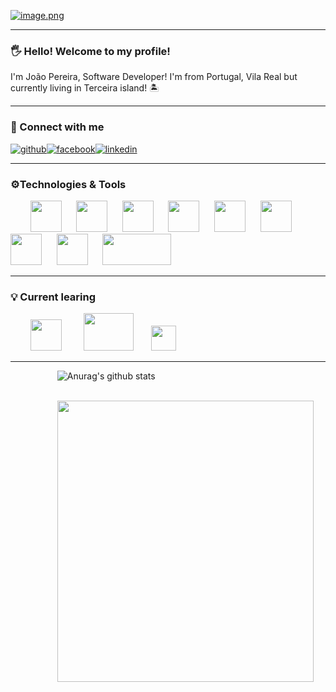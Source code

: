 

[![image.png](https://i.postimg.cc/8chhzXW9/image.png)](https://postimg.cc/64p7H0Mf)

---

### :raised_hand_with_fingers_splayed: Hello! Welcome to my profile!  
I'm João Pereira, Software Developer! I'm from Portugal, Vila Real but currently living in Terceira island! 	:desert_island:



---

### :electric_plug: Connect with me   

[![github](https://cloud.githubusercontent.com/assets/17016297/18839843/0e06a67a-83d2-11e6-993a-b35a182500e0.png)][1][![facebook](https://cloud.githubusercontent.com/assets/17016297/18839836/0a06deb4-83d2-11e6-8078-1d0974af0f63.png)][2][![linkedin](https://cloud.githubusercontent.com/assets/17016297/18839848/0fc7e74e-83d2-11e6-8c6a-277fc9d6e067.png)][3]

[1]: http://www.github.com/ratzPereira
[3]: https://www.linkedin.com/in/joaoclpereira
[2]: https://www.facebook.com/profile.php?id=100000640501407


---


### :gear:Technologies & Tools


&nbsp; &nbsp; &nbsp; &nbsp; <img src="https://i.postimg.cc/t4VVqMj5/image.png" alt="" width="50" height="50">&nbsp; &nbsp; &nbsp; <img src="https://i.postimg.cc/5Nmfw5mV/image.png" alt="" width="50" height="50">&nbsp; &nbsp; &nbsp; <img src="https://i.postimg.cc/RZFxKkF7/image.png" alt="" width="50" height="50">&nbsp; &nbsp; &nbsp; <img src="https://i.postimg.cc/fLYGMZ2N/image.png" alt="" width="50" height="50">&nbsp; &nbsp; &nbsp; <img src="https://i.postimg.cc/x8RBb5Vp/image.png" alt="" width="50" height="50">&nbsp; &nbsp; &nbsp; <img src="https://i.postimg.cc/d3PygM3p/kisspng-node-js-javascript-express-js-portable-network-gra-mixin-software-5b7c7247ce6172-85232595153.png" alt="" width="50" height="50">&nbsp; &nbsp; &nbsp; <img src="https://i.postimg.cc/mrs30sHM/kisspng-java-development-kit-software-development-kit-comp-programming-language-icon-5b4b9cb2221a59.png" alt="" width="50" height="50">&nbsp; &nbsp; &nbsp; <img src="https://i.postimg.cc/P5zvv8Cp/86p3f7qf9e5amknivtmo7qtahb-4c673dadd750fc1c51df14b1ba68b43a.png" alt="" width="50" height="50">&nbsp; &nbsp; &nbsp; <img src="https://i.postimg.cc/kg4B1MwD/pngfind-com-spring-png-535670.png" alt="" width="110" height="50">



---

### :bulb: Current learing

&nbsp; &nbsp; &nbsp; &nbsp; <img src="https://i.postimg.cc/dQBf65g4/image.png" alt="" width="50" height="50"> &nbsp; &nbsp; &nbsp; &nbsp; <img src="https://i.postimg.cc/66bsV97M/mongodb-logo-database-nosql-sql-logo-a9212af03e30e3a90d55b270db441373.png" alt="" width="80" height="60">&nbsp; &nbsp; &nbsp; &nbsp;<img src="https://i.postimg.cc/3ws0h2wk/kisspng-angularjs-logo-javascript-security-token-5b38e22baf3de3-0360434915304545717178.png" alt="" width="40" height="40">


---

&nbsp; &nbsp; &nbsp; &nbsp;&nbsp; &nbsp; &nbsp; &nbsp; &nbsp; &nbsp;&nbsp;![Anurag's github stats](https://github-readme-stats.vercel.app/api?username=ratzPereira&theme=dark&show_icons=true)   
 &nbsp; &nbsp; &nbsp; &nbsp; &nbsp; &nbsp; &nbsp; &nbsp; &nbsp; &nbsp; &nbsp;&nbsp; &nbsp; &nbsp; &nbsp; &nbsp; &nbsp;&nbsp; &nbsp; &nbsp; &nbsp; &nbsp; &nbsp;

&nbsp; &nbsp; &nbsp; &nbsp;&nbsp; &nbsp; &nbsp; &nbsp; &nbsp; &nbsp;&nbsp;<img src="https://github-readme-stats.vercel.app/api/top-langs/?username=ratzPereira" alt="" width="410" height="450">

<!--
**ratzPereira/ratzPereira** is a ✨ _special_ ✨ repository because its `README.md` (this file) appears on your GitHub profile.

Here are some ideas to get you started:
![](https://img.shields.io/badge/Code-Java-informational?style=flat&logo=java&logoColor=black&color=FFFF00)
![](https://img.shields.io/badge/Code-Java-informational?style=flat&logo=java&logoColor=black&color=FFFF00)
![](https://img.shields.io/badge/Tool-Node-informational?style=flat&logo=node&logoColor=black&color=FFFF00)
![](https://img.shields.io/badge/Code-Java-informational?style=flat&logo=java&logoColor=black&color=FFFF00)
- 🔭 I’m currently working on ...
- 🌱 I’m currently learning ...
- 👯 I’m looking to collaborate on ...
- 🤔 I’m looking for help with ...
- 💬 Ask me about ...
- 📫 How to reach me: ...
- 😄 Pronouns: ...
- ⚡ Fun fact: ...
-->
